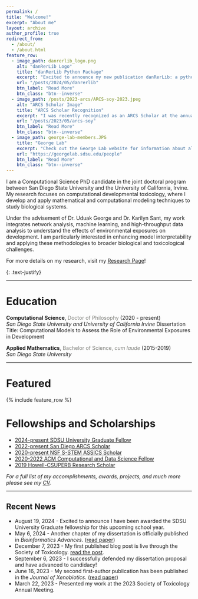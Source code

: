 ```yaml
---
permalink: /
title: "Welcome!"
excerpt: "About me"
layout: archive
author_profile: true
redirect_from: 
  - /about/
  - /about.html
feature_row:
  - image_path: danrerlib_logo.png
    alt: "danRerLib Logo"
    title: "danRerLib Python Package"
    excerpt: "Excited to announce my new publication danRerLib: a python package for zebrafish transcriptomics!"
    url: "/posts/2024/05/danrerlib"
    btn_label: "Read More"
    btn_class: "btn--inverse"
  - image_path: /posts/2023-arcs/ARCS-soy-2023.jpeg
    alt: "ARCS Scholar Image"
    title: "ARCS Scholar Recognition"
    excerpt: "I was recently recognized as an ARCS Scholar at the annual Scientist of the Year Event!"
    url: "/posts/2023/05/arcs-soy"
    btn_label: "Read More"
    btn_class: "btn--inverse"
  - image_path: george-lab-members.JPG
    title: "George Lab"
    excerpt: "Check out the George Lab website for information about all the cool work we are working on!"
    url: "https://georgelab.sdsu.edu/people"
    btn_label: "Read More"
    btn_class: "btn--inverse"    
---
```


I am a Computational Science PhD candidate in the joint doctoral program between San Diego State University and the University of California, Irvine. My research focuses on computational developmental toxicology, where I develop and apply mathematical and computational modeling techniques to study biological systems.

Under the advisement of Dr. Uduak George and Dr. Karilyn Sant, my work integrates network analysis, machine learning, and high-throughput data analysis to understand the effects of environmental exposures on development. I am particularly interested in enhancing model interpretability and applying these methodologies to broader biological and toxicological challenges.

For more details on my research, visit my [Research Page](/research)!
<!-- I am a computational science PhD candidate in a joint doctoral program between [San Diego State University](https://www.sdsu.edu/) and [University of California Irvine](https://uci.edu/). My research interests include developing and utilizing mathematical and computational modeling techniques for biological applications. The primary focus of my doctoral research is in computational developmental toxicology. I am under the advisement of [Dr. Uduak George](https://georgelab.sdsu.edu/) and [Dr. Karilyn Sant](https://publichealth.sdsu.edu/people/karilyn-sant/). For more information about my research please visit my [research page](/research)! -->
{: .text-justify}

<hr>

# Education

<b>Computational Science</b>, <font color="#7e7f7a">Doctor of Philosophy</font> (2020 - present)<br>
<i>San Diego State University and University of California Irvine</i>
Dissertation Title: Computational Models to Assess the Role of Environmental Exposures in Development


<b>Applied Mathematics</b>, <font color="#7e7f7a">Bachelor of Science, <i>cum laude</i></font> (2015-2019)<br>
<i>San Diego State University</i>

<hr>

# Featured 

{% include feature_row %}

# Fellowships and Scholarships

- [2024-present SDSU University Graduate Fellow](https://grad.sdsu.edu/financial-support/ugf)
- [2022-present San Diego ARCS Scholar](https://san-diego.arcsfoundation.org/scholars/2022-2023-arcs-scholars)
- [2020-present NSF S-STEM ASSICS Scholar](https://sites.google.com/sdsu.edu/assics/home)
- [2020-2022 ACM Computational and Data Science Fellow](https://www.sighpc.org/for-your-career/fellowships/2020-fellowship-winners)
- [2019 Howell-CSUPERB Research Scholar](https://www.howellfoundation.org/csuperb-2019-scholars/)

_For a full list of my accomplishments, awards, projects, and much more please see my [CV](/files/AVSchwartzCV.pdf)._
<hr>

## Recent News

- August 19, 2024 - Excited to announce I have been awarded the SDSU University Graduate fellowship for this upcoming school year. 
- May 6, 2024 - Another chapter of my dissertation is officially published in _Bioinformatics Advances._ ([read paper](https://doi.org/10.1093/bioadv/vbae065))
- December 7, 2023 - My first published blog post is live through the Society of Toxicology. [read the post](https://toxchange.toxicology.org/blogs/ashley-schwartz/2023/12/07/exploring-gene-regulatory-networks-for-development).
- September 6, 2023 - I successfully defended my dissertation proposal and have advanced to candidacy!
- June 16, 2023 - My second first-author publication has been published in the _Journal of Xenobiotics._ ([read paper](https://www.mdpi.com/2039-4713/13/2/21))
- March 22, 2023 - Presented my work at the 2023 Society of Toxicology Annual Meeting.

<!-- Check out my twitter page for some recent tweets, thoughts, and events.

<a class="twitter-timeline" data-height="400" data-theme="dark" href="https://twitter.com/ashleyvschh?ref_src=twsrc%5Etfw">"Tweets from @ashleyvschh"</a> <script async src="https://platform.twitter.com/widgets.js" charset="utf-8"></script> -->
